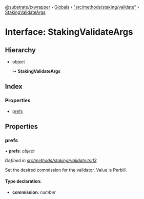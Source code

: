 [@substrate/txwrapper](../README.md) › [Globals](../globals.md) › ["src/methods/staking/validate"](../modules/_src_methods_staking_validate_.md) › [StakingValidateArgs](_src_methods_staking_validate_.stakingvalidateargs.md)

# Interface: StakingValidateArgs

## Hierarchy

* object

  ↳ **StakingValidateArgs**

## Index

### Properties

* [prefs](_src_methods_staking_validate_.stakingvalidateargs.md#prefs)

## Properties

###  prefs

• **prefs**: *object*

*Defined in [src/methods/staking/validate.ts:13](https://github.com/paritytech/txwrapper/blob/5aca21f/src/methods/staking/validate.ts#L13)*

Set the desired commission for the validator. Value is Perbill.

#### Type declaration:

* **commission**: *number*
